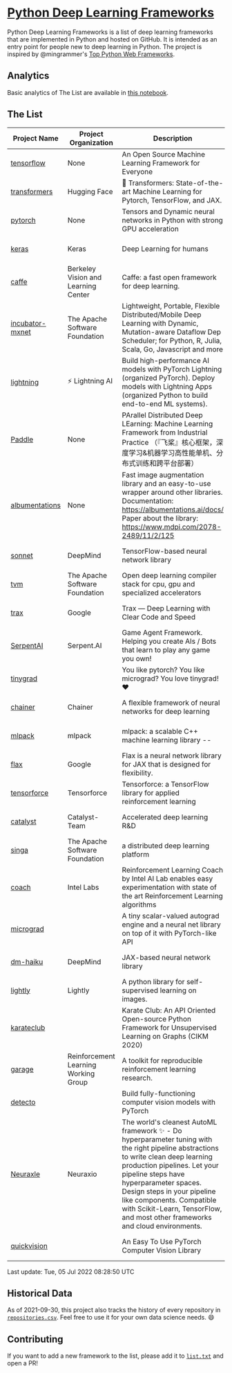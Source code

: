 # [Python Deep Learning Frameworks](https://www.github.com/shimst3r/python-deep-learning-frameworks)

Python Deep Learning Frameworks is a list of deep learning frameworks that are implemented in Python and hosted on GitHub. It is intended as an entry point for people new to deep learning in Python. The project is inspired by @mingrammer's [Top Python Web Frameworks](https://github.com/mingrammer/python-web-framework-stars).

## Analytics

Basic analytics of The List are available in [this notebook](./notebooks/development_over_time.ipynb).

## The List

| Project Name | Project Organization | Description | Stars | Forks | Open Issues | Last Commit |
| ------------ | -------------------- | ----------- | ----: | ----: | ----------: | ----------- |
| [tensorflow](https://tensorflow.org) | None | An Open Source Machine Learning Framework for Everyone | 166183 | 86945 | 2326 | 0 day(s) ago |
| [transformers](https://huggingface.co/transformers) | Hugging Face | 🤗 Transformers: State-of-the-art Machine Learning for Pytorch, TensorFlow, and JAX. | 66398 | 15443 | 506 | 0 day(s) ago |
| [pytorch](https://pytorch.org) | None | Tensors and Dynamic neural networks in Python with strong GPU acceleration | 57129 | 15878 | 9782 | 0 day(s) ago |
| [keras](http://keras.io/) | Keras | Deep Learning for humans | 55574 | 19135 | 356 | 0 day(s) ago |
| [caffe](http://caffe.berkeleyvision.org/) | Berkeley Vision and Learning Center | Caffe: a fast open framework for deep learning. | 32727 | 19006 | 1180 | 0 day(s) ago |
| [incubator-mxnet](https://mxnet.apache.org) | The Apache Software Foundation | Lightweight, Portable, Flexible Distributed/Mobile Deep Learning with Dynamic, Mutation-aware Dataflow Dep Scheduler; for Python, R, Julia, Scala, Go, Javascript and more | 20014 | 6890 | 1993 | 0 day(s) ago |
| [lightning](https://lightning.ai) | ⚡️ Lightning AI  | Build high-performance AI models with PyTorch Lightning (organized PyTorch). Deploy models with Lightning Apps (organized Python to build end-to-end ML systems). | 19256 | 2485 | 514 | 0 day(s) ago |
| [Paddle](http://www.paddlepaddle.org/) | None | PArallel Distributed Deep LEarning: Machine Learning Framework from Industrial Practice （『飞桨』核心框架，深度学习&机器学习高性能单机、分布式训练和跨平台部署） | 18484 | 4589 | 2885 | 0 day(s) ago |
| [albumentations](https://albumentations.ai) | None | Fast image augmentation library and an easy-to-use wrapper around other libraries. Documentation:  https://albumentations.ai/docs/ Paper about the library: https://www.mdpi.com/2078-2489/11/2/125 | 10475 | 1345 | 286 | 0 day(s) ago |
| [sonnet](https://sonnet.dev/) | DeepMind | TensorFlow-based neural network library | 9321 | 1327 | 30 | 1 day(s) ago |
| [tvm](https://tvm.apache.org/) | The Apache Software Foundation | Open deep learning compiler stack for cpu, gpu and specialized accelerators | 8280 | 2585 | 524 | 0 day(s) ago |
| [trax](https://github.com/google/trax) | Google | Trax — Deep Learning with Clear Code and Speed | 6976 | 725 | 95 | 1 day(s) ago |
| [SerpentAI](http://serpent.ai) | Serpent.AI | Game Agent Framework. Helping you create AIs / Bots that learn to play any game you own! | 6280 | 741 | 2 | 2 day(s) ago |
| [tinygrad](https://github.com/geohot/tinygrad) |  | You like pytorch? You like micrograd? You love tinygrad! ❤️  | 6236 | 632 | 22 | 0 day(s) ago |
| [chainer](https://chainer.org) | Chainer | A flexible framework of neural networks for deep learning | 5693 | 1384 | 10 | 1 day(s) ago |
| [mlpack](https://www.mlpack.org/) | mlpack | mlpack: a scalable C++ machine learning library --  | 4026 | 1431 | 58 | 0 day(s) ago |
| [flax](https://flax.readthedocs.io) | Google | Flax is a neural network library for JAX that is designed for flexibility. | 3254 | 366 | 117 | 0 day(s) ago |
| [tensorforce](https://github.com/tensorforce/tensorforce) | Tensorforce | Tensorforce: a TensorFlow library for applied reinforcement learning | 3147 | 528 | 22 | 1 day(s) ago |
| [catalyst](https://catalyst-team.com) | Catalyst-Team | Accelerated deep learning R&D | 2959 | 363 | 5 | 3 day(s) ago |
| [singa](https://github.com/apache/singa) | The Apache Software Foundation | a distributed deep learning platform | 2624 | 836 | 41 | 1 day(s) ago |
| [coach](https://intellabs.github.io/coach/) | Intel Labs | Reinforcement Learning Coach by Intel AI Lab enables easy experimentation with state of the art Reinforcement Learning algorithms | 2161 | 431 | 90 | 2 day(s) ago |
| [micrograd](https://github.com/karpathy/micrograd) |  | A tiny scalar-valued autograd engine and a neural net library on top of it with PyTorch-like API | 2109 | 170 | 8 | 1 day(s) ago |
| [dm-haiku](https://dm-haiku.readthedocs.io) | DeepMind | JAX-based neural network library | 2017 | 154 | 69 | 0 day(s) ago |
| [lightly](https://github.com/lightly-ai/lightly) | Lightly | A python library for self-supervised learning on images. | 1670 | 134 | 67 | 1 day(s) ago |
| [karateclub](https://karateclub.readthedocs.io) |  | Karate Club: An API Oriented Open-source Python Framework for Unsupervised Learning on Graphs (CIKM 2020) | 1659 | 208 | 0 | 0 day(s) ago |
| [garage](https://github.com/rlworkgroup/garage) | Reinforcement Learning Working Group | A toolkit for reproducible reinforcement learning research. | 1474 | 266 | 226 | 1 day(s) ago |
| [detecto](https://detecto.readthedocs.io/) |  | Build fully-functioning computer vision models with PyTorch | 554 | 93 | 35 | 4 day(s) ago |
| [Neuraxle](https://www.neuraxle.org/) | Neuraxio | The world's cleanest AutoML framework ✨ - Do hyperparameter tuning with the right pipeline abstractions to write clean deep learning production pipelines. Let your pipeline steps have hyperparameter spaces. Design steps in your pipeline like components. Compatible with Scikit-Learn, TensorFlow, and most other frameworks and cloud environments. | 526 | 53 | 69 | 1 day(s) ago |
| [quickvision](https://github.com/oke-aditya/quickvision) |  | An Easy To Use PyTorch Computer Vision Library | 49 | 5 | 19 | 50 day(s) ago |

Last update: Tue, 05 Jul 2022 08:28:50 UTC

## Historical Data

As of 2021-09-30, this project also tracks the history of every repository in [`repositories.csv`](./repositories.csv). Feel free to use it for your own data science needs. :smile:

## Contributing

If you want to add a new framework to the list, please add it to [`list.txt`](./python-deep-learning-frameworks/list.txt) and open a PR!